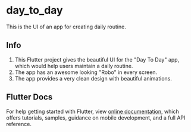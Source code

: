 # day_to_day

This is the UI of an app for creating daily routine. 

## Info

1) This Flutter project gives the beautiful UI for the "Day To Day" app, which would help users maintain a daily routine.
2) The app has an awesome looking "Robo" in every screen.
3) The app provides a very clean design with beautiful animations.

## Flutter Docs

For help getting started with Flutter, view 
[online documentation](https://flutter.io/docs), which offers tutorials, 
samples, guidance on mobile development, and a full API reference.
